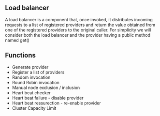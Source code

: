 ## Load balancer
A load balancer is a component that, once
invoked, it distributes incoming requests to a list of
registered providers and return the value obtained
from one of the registered providers to the original
caller. For simplicity we will consider both the load
balancer and the provider having a public method
named get()

## Functions

- Generate provider
- Register a list of providers
- Random invocation
- Round Robin invocation
- Manual node exclusion / inclusion
- Heart beat checker
- Heart beat failure - disable provider
- Heart beat ressurection - re-enable provider
- Cluster Capacity Limit
